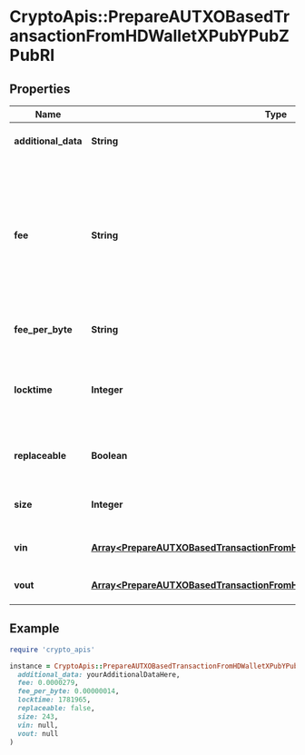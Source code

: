 # CryptoApis::PrepareAUTXOBasedTransactionFromHDWalletXPubYPubZPubRI

## Properties

| Name | Type | Description | Notes |
| ---- | ---- | ----------- | ----- |
| **additional_data** | **String** | Representation of the additional data | [optional] |
| **fee** | **String** | When isConfirmed is True - Defines the amount of the transaction fee When isConfirmed is False - For ETH-based blockchains this attribute represents the max fee value. |  |
| **fee_per_byte** | **String** | Defines the fee per byte value | [optional] |
| **locktime** | **Integer** | Represents the time at which a particular transaction can be added to the blockchain. |  |
| **replaceable** | **Boolean** | Representation of whether the transaction is replaceable |  |
| **size** | **Integer** | Represents the total size of this transaction. |  |
| **vin** | [**Array&lt;PrepareAUTXOBasedTransactionFromHDWalletXPubYPubZPubRIVinInner&gt;**](PrepareAUTXOBasedTransactionFromHDWalletXPubYPubZPubRIVinInner.md) | Represents the transaction inputs. |  |
| **vout** | [**Array&lt;PrepareAUTXOBasedTransactionFromHDWalletXPubYPubZPubRIVoutInner&gt;**](PrepareAUTXOBasedTransactionFromHDWalletXPubYPubZPubRIVoutInner.md) | Represents the transaction outputs. |  |

## Example

```ruby
require 'crypto_apis'

instance = CryptoApis::PrepareAUTXOBasedTransactionFromHDWalletXPubYPubZPubRI.new(
  additional_data: yourAdditionalDataHere,
  fee: 0.0000279,
  fee_per_byte: 0.00000014,
  locktime: 1781965,
  replaceable: false,
  size: 243,
  vin: null,
  vout: null
)
```

